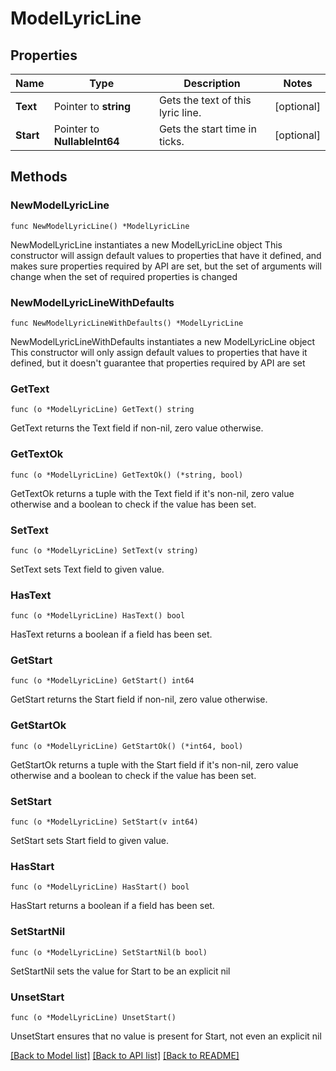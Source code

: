 # ModelLyricLine

## Properties

Name | Type | Description | Notes
------------ | ------------- | ------------- | -------------
**Text** | Pointer to **string** | Gets the text of this lyric line. | [optional] 
**Start** | Pointer to **NullableInt64** | Gets the start time in ticks. | [optional] 

## Methods

### NewModelLyricLine

`func NewModelLyricLine() *ModelLyricLine`

NewModelLyricLine instantiates a new ModelLyricLine object
This constructor will assign default values to properties that have it defined,
and makes sure properties required by API are set, but the set of arguments
will change when the set of required properties is changed

### NewModelLyricLineWithDefaults

`func NewModelLyricLineWithDefaults() *ModelLyricLine`

NewModelLyricLineWithDefaults instantiates a new ModelLyricLine object
This constructor will only assign default values to properties that have it defined,
but it doesn't guarantee that properties required by API are set

### GetText

`func (o *ModelLyricLine) GetText() string`

GetText returns the Text field if non-nil, zero value otherwise.

### GetTextOk

`func (o *ModelLyricLine) GetTextOk() (*string, bool)`

GetTextOk returns a tuple with the Text field if it's non-nil, zero value otherwise
and a boolean to check if the value has been set.

### SetText

`func (o *ModelLyricLine) SetText(v string)`

SetText sets Text field to given value.

### HasText

`func (o *ModelLyricLine) HasText() bool`

HasText returns a boolean if a field has been set.

### GetStart

`func (o *ModelLyricLine) GetStart() int64`

GetStart returns the Start field if non-nil, zero value otherwise.

### GetStartOk

`func (o *ModelLyricLine) GetStartOk() (*int64, bool)`

GetStartOk returns a tuple with the Start field if it's non-nil, zero value otherwise
and a boolean to check if the value has been set.

### SetStart

`func (o *ModelLyricLine) SetStart(v int64)`

SetStart sets Start field to given value.

### HasStart

`func (o *ModelLyricLine) HasStart() bool`

HasStart returns a boolean if a field has been set.

### SetStartNil

`func (o *ModelLyricLine) SetStartNil(b bool)`

 SetStartNil sets the value for Start to be an explicit nil

### UnsetStart
`func (o *ModelLyricLine) UnsetStart()`

UnsetStart ensures that no value is present for Start, not even an explicit nil

[[Back to Model list]](../README.md#documentation-for-models) [[Back to API list]](../README.md#documentation-for-api-endpoints) [[Back to README]](../README.md)


